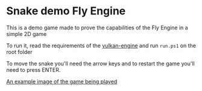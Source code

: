 # Snake demo Fly Engine

This is a demo game made to prove the capabilities of the Fly Engine in a simple 2D game

To run it, read the requirements of the [vulkan-engine](https://github.com/dangarcar/vulkan-engine) and run `run.ps1` on the root folder

To move the snake you'll need the arrow keys and to restart the game you'll need to press ENTER.

[An example image of the game being played](example.png)